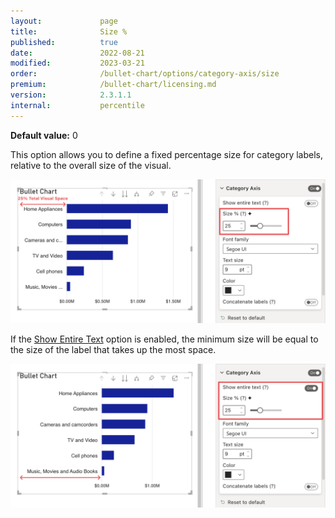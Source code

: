 ```yaml
---
layout:             page
title:              Size %
published:          true
date:               2022-08-21
modified:   	    2023-03-21
order:              /bullet-chart/options/category-axis/size
premium:            /bullet-chart/licensing.md
version:            2.3.1.1
internal:           percentile
---
```


**Default value:** 0 

This option allows you to define a fixed percentage size for category labels, relative to the overall size of the visual. 

<img src="images/category-axis-size-perc.png" width="700">

If the [Show Entire Text](show-entire-text.md) option is enabled, the minimum size will be equal to the size of the label that takes up the most space.

<img src="images/category-axis-size-perc-show-entire-text.png" width="700">
